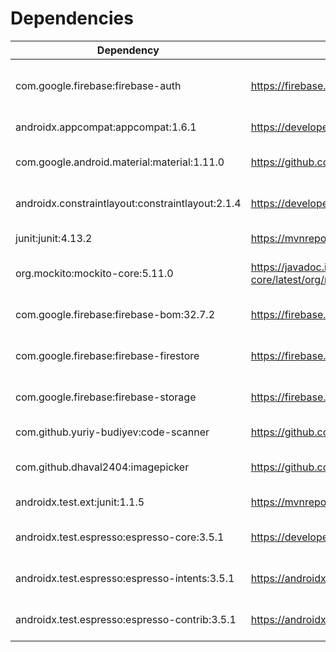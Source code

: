 # Dependencies


| Dependency                                     | URL                                                                             | Use Case
| ---------------------------------------------- | ------------------------------------------------------------------------------- | ----------------------------------------------
com.google.firebase:firebase-auth                | https://firebase.google.com/docs/auth                                           | For providing authentication services for users 
androidx.appcompat:appcompat:1.6.1               | https://developer.android.com/jetpack/androidx/releases/appcompat               | Standard activity library 
com.google.android.material:material:1.11.0      | https://github.com/material-components/material-components-android              | Standard material UI elements 
androidx.constraintlayout:constraintlayout:2.1.4 | https://developer.android.com/jetpack/androidx/releases/constraintlayout        | Standard constraint layout for xml
junit:junit:4.13.2                               | https://mvnrepository.com/artifact/junit/junit/4.13.2                           | Standard junit unit tests
org.mockito:mockito-core:5.11.0                  | https://javadoc.io/doc/org.mockito/mockito-core/latest/org/mockito/Mockito.html | Mocking objects for unit testing
com.google.firebase:firebase-bom:32.7.2          | https://firebase.google.com/support/release-notes/android                       | Firebase database connection 
com.google.firebase:firebase-firestore           | https://firebase.google.com/docs/firestore/quickstart                           | Firebase firestore connection 
com.google.firebase:firebase-storage             | https://firebase.google.com/docs/storage                                        | Firebase storage connection 
com.github.yuriy-budiyev:code-scanner            | https://github.com/yuriy-budiyev/code-scanner                                   | QR Code scanner
com.github.dhaval2404:imagepicker                | https://github.com/Dhaval2404/ImagePicker                                       | To upload photos from device 
androidx.test.ext:junit:1.1.5                    | https://mvnrepository.com/artifact/org.junit                                    | Standard junit library 
androidx.test.espresso:espresso-core:3.5.1       | https://developer.android.com/jetpack/androidx/releases/test                    | Standard espresso testing library 
androidx.test.espresso:espresso-intents:3.5.1    | https://androidx.tech/artifacts/test.espresso/espresso-intents/                 | Espresso intent functions 
androidx.test.espresso:espresso-contrib:3.5.1    | https://androidx.tech/artifacts/test.espresso/espresso-contrib/                 | Espresso contrib functions 
